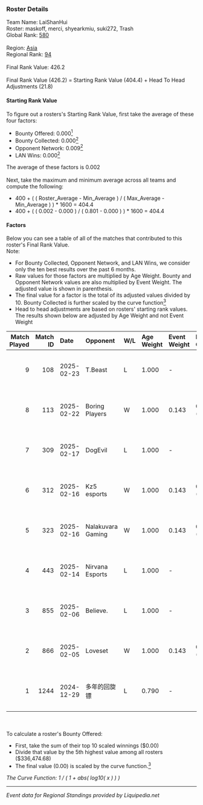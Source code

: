 ### Roster Details<br />
Team Name: LaiShanHui<br />
Roster: maskoff, merci, shyearkmiu, suki272, Trash<br />
Global Rank: [580](../standings_global.md)<br />
<br />
Region: [Asia]( ../standings_asia.md)<br />
Regional Rank: [94]( ../standings_asia.md)<br />
<br />
Final Rank Value:  426.2<br />
<br />
Final Rank Value (426.2) = Starting Rank Value (404.4) + Head To Head Adjustments (21.8)<br />

#### Starting Rank Value<br />
To figure out a rosters's Starting Rank Value, first take the average of these four factors:<br />
- Bounty Offered: 0.000[<sup>1</sup>](#table2)
- Bounty Collected: 0.000[<sup>2</sup>](#table1)
- Opponent Network: 0.009[<sup>2</sup>](#table1)
- LAN Wins: 0.000[<sup>2</sup>](#table1)

The average of these factors is 0.002<br />
<br />
Next, take the maximum and minimum average across all teams and compute the following:<br />
- 400 + ( ( Roster_Average - Min_Average ) / ( Max_Average - Min_Average ) ) * 1600 = 404.4
- 400 + ( ( 0.002 - 0.000 ) / ( 0.801 - 0.000 ) ) * 1600 = 404.4


#### Factors<br />
Below you can see a table of all of the matches that contributed to this roster's Final Rank Value.<br />
Note:<br />

- For Bounty Collected, Opponent Network, and LAN Wins, we consider only the ten best results over the past 6 months.
- Raw values for those factors are multiplied by Age Weight. Bounty and Opponent Network values are also multiplied by Event Weight. The adjusted value is shown in parenthesis.
- The final value for a factor is the total of its adjusted values divided by 10. Bounty Collected is further scaled by the curve function[<sup>3</sup>](#curveFunction)
- Head to head adjustments are based on rosters' starting rank values. The results shown below are adjusted by Age Weight and not Event Weight
<span id="table1"></span><br />


| Match Played | Match ID | Date       | Opponent          | W/L | Age Weight | Event Weight | Bounty Collected | Opponent Network | LAN Wins  | H2H Adj. | Roster                                     |
| -: | -: | :- | :- | :- | :- | :- | :- | :- | :- | -: | :- |
|            9 |      108 | 2025-02-23 | T.Beast           | L   | 1.000      | -            | -                | -                | -         |   -16.20 | maskoff, merci, shyearkmiu, suki272, Trash |
|            8 |      113 | 2025-02-22 | Boring Players    | W   | 1.000      | 0.143        | 0.000 (0.000)    | 0.344 (0.049)    | 0 (0.000) |    20.54 | maskoff, merci, shyearkmiu, suki272, Trash |
|            7 |      309 | 2025-02-17 | DogEvil           | L   | 1.000      | -            | -                | -                | -         |    -2.53 | maskoff, merci, shyearkmiu, suki272, Trash |
|            6 |      312 | 2025-02-16 | Kz5 esports       | W   | 1.000      | 0.143        | 0.000 (0.000)    | 0.047 (0.007)    | 0 (0.000) |    15.34 | maskoff, merci, shyearkmiu, suki272, Trash |
|            5 |      323 | 2025-02-16 | Nalakuvara Gaming | W   | 1.000      | 0.143        | 0.000 (0.000)    | 0.086 (0.012)    | 0 (0.000) |    21.18 | maskoff, merci, shyearkmiu, suki272, Trash |
|            4 |      443 | 2025-02-14 | Nirvana Esports   | L   | 1.000      | -            | -                | -                | -         |    -8.66 | Merci8, Nuko, shyearkmiu, Suki272, Trash   |
|            3 |      855 | 2025-02-06 | Believe.          | L   | 1.000      | -            | -                | -                | -         |   -10.85 | hdgz, maskoff, merci, Nuko, shyearkmiu     |
|            2 |      866 | 2025-02-05 | Loveset           | W   | 1.000      | 0.143        | 0.000 (0.000)    | 0.140 (0.020)    | 0 (0.000) |    15.18 | hdgz, maskoff, merci, Nuko, shyearkmiu     |
|            1 |     1244 | 2024-12-29 | 多年的回旋镖            | L   | 0.790      | -            | -                | -                | -         |   -12.23 | hdgz, merci, Nuko, shyearkmiu, Trash       |

<br />
<span id="table2"></span><br />
To calculate a roster's Bounty Offered:<br />

- First, take the sum of their top 10 scaled winnings ($0.00)
- Divide that value by the 5th highest value among all rosters ($336,474.68)
- The final value (0.00) is scaled by the curve function.[<sup>3</sup>](#curveFunction)

<span id="curveFunction"></span>_The Curve Function: 1 / ( 1 + abs( log10( x ) ) )_<br />

---
_Event data for Regional Standings provided by Liquipedia.net_<br />
